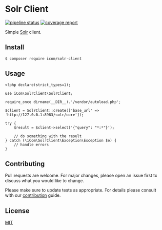 # Solr Client

[![pipeline status][0]][1] [![coverage report][2]][3]

Simple [Solr][4] client.

## Install

    $ composer require icom/solr-client

## Usage

    <?php declare(strict_types=1);
    
    use iCom\SolrClient\SolrClient;
    
    require_once dirname(__DIR__).'/vendor/autoload.php';
    
    $client = SolrClient::create(['base_url' => 'http://127.0.0.1:8983/solr/core']);
    
    try {
        $result = $client->select('{"query": "*:*"}');
    
        // do something with the result
    } catch (\iCom\SolrClient\Exception\Exception $e) {
        // handle errors
    }


## Contributing

Pull requests are welcome. For major changes, please open an issue first to discuss what you would like to change.

Please make sure to update tests as appropriate. For details please consult with our [contribution][5] guide.  


## License

[MIT][6]

[0]: https://gitlab.com/1ed/solr-client/badges/master/pipeline.svg
[1]: https://gitlab.com/1ed/solr-client/pipelines
[2]: https://gitlab.com/1ed/solr-client/badges/master/coverage.svg
[3]: https://gitlab.com/1ed/solr-client/commits/master
[4]: https://lucene.apache.org/solr/
[5]: CONTRIBUTING.md
[6]: https://choosealicense.com/licenses/mit/
